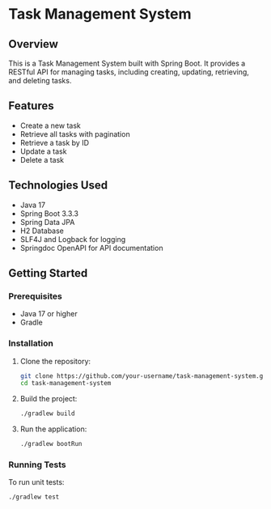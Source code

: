 # Task Management System

## Overview

This is a Task Management System built with Spring Boot. It provides a RESTful API for managing tasks, including creating, updating, retrieving, and deleting tasks.

## Features

- Create a new task
- Retrieve all tasks with pagination
- Retrieve a task by ID
- Update a task
- Delete a task

## Technologies Used

- Java 17
- Spring Boot 3.3.3
- Spring Data JPA
- H2 Database
- SLF4J and Logback for logging
- Springdoc OpenAPI for API documentation

## Getting Started

### Prerequisites

- Java 17 or higher
- Gradle

### Installation

1. Clone the repository:
    ```sh
    git clone https://github.com/your-username/task-management-system.git
    cd task-management-system
    ```

2. Build the project:
    ```sh
    ./gradlew build
    ```

3. Run the application:
    ```sh
    ./gradlew bootRun
    ```

### Running Tests

To run unit tests:
```sh
./gradlew test
